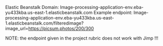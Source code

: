 Elastic Beanstalk Domain: Image-processing-application-env.eba-yu433kba.us-east-1.elasticbeanstalk.com
Example endpoint: Image-processing-application-env.eba-yu433kba.us-east-1.elasticbeanstalk.com/filteredimage?image_url=https://picsum.photos/200/300

NOTE: the endpoint given in the project rubric does not work with Jimp !!!
